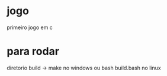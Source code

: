 # jogo
primeiro jogo em c
# para rodar
diretorio build -> make no windows ou bash build.bash no linux
